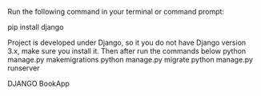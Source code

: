
Run the following command in your terminal or command prompt:

pip install django

Project is developed under Django, so it you do not have Django version 3.x, make sure you install it. Then after run the commands below
python manage.py makemigrations
python manage.py migrate
python manage.py runserver

DJANGO BookApp

